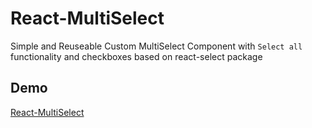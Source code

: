 # React-MultiSelect
Simple and Reuseable Custom MultiSelect Component with `Select all` functionality and checkboxes based on react-select package

## Demo

[React-MultiSelect](https://codesandbox.io/s/github/ctrl-hack/React-MultiSelect/)
